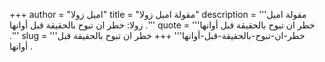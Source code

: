 +++
author = "اميل زولا"
title = "مقولة اميل زولا"
description = '''مقولة اميل زولا: خطر ان تبوح بالحقيقة قبل أوانها .'''
quote = '''خطر ان تبوح بالحقيقة قبل أوانها .'''
slug = '''خطر-ان-تبوح-بالحقيقة-قبل-أوانها'''
+++
خطر ان تبوح بالحقيقة قبل أوانها .
